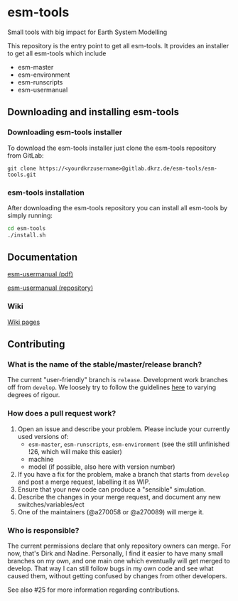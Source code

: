 # esm-tools

Small tools with big impact for Earth System Modelling

This repository is the entry point to get all esm-tools. It provides an installer to get all esm-tools which include
* esm-master
* esm-environment
* esm-runscripts
* esm-usermanual

## Downloading and installing esm-tools
### Downloading esm-tools installer
To download the esm-tools installer just clone the esm-tools repository from GitLab:
```
git clone https://<yourdkrzusername>@gitlab.dkrz.de/esm-tools/esm-tools.git
```
### esm-tools installation
After downloading the esm-tools repository you can install all esm-tools by simply running:
```sh
cd esm-tools
./install.sh
```

<!---### Using pip
```sh
pip install esm-tools
```

## Install `conda`

[What is `conda`?](https://docs.conda.io/projects/conda/en/latest/)

```sh
curl -O https://repo.anaconda.com/miniconda/Miniconda3-latest-Linux-x86_64.sh
bash Miniconda3-latest-Linux-x86_64.sh
# let the installer set your PATH variable
```

## Upload new version to PyPI

[What is PyPI?](https://pypi.org/)

```sh
python setup.py sdist
twine upload dist/esm-tools-2019.0.0.tar.gz
```
-->

## Documentation

[esm-usermanual (pdf)](https://gitlab.dkrz.de/esm-tools/esm-usermanual/blob/release/esm_usermanual.pdf)

[esm-usermanual (repository)](https://gitlab.dkrz.de/esm-tools/esm-usermanual)

### Wiki
[Wiki pages](https://gitlab.dkrz.de/esm-tools/esm-tools/wikis/home)

## Contributing

### What is the name of the stable/master/release branch?
The current "user-friendly" branch is `release`. Development work branches off from `develop`. We loosely try to follow the guidelines [here](https://nvie.com/posts/a-successful-git-branching-model/) to varying degrees of rigour.

### How does a pull request work?
1. Open an issue and describe your problem. Please include your currently used versions of:
   + `esm-master`, `esm-runscripts`, `esm-environment` (see the still unfinished !26, which will make this easier) 
   + machine
   + model (if possible, also here with version number)
2. If you have a fix for the problem, make a branch that starts from `develop` and post a merge request, labelling it as WIP.
3.  Ensure that your new code can produce a "sensible" simulation.
4. Describe the changes in your merge request, and document any new switches/variables/ect
5. One of the maintainers (@a270058 or @a270089) will merge it.

### Who is responsible?
The current permissions declare that only repository owners can merge. For now, that's Dirk and Nadine. Personally, I find it easier to have many small branches on my own, and one main one which eventually will get merged to develop. That way I can still follow bugs in my own code and see what caused them, without getting confused by changes from other developers.

See also #25 for more information regarding contributions.

